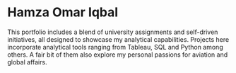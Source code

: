# Hamza Omar Iqbal

This portfolio includes a blend of university assignments and self-driven initiatives, all designed to showcase my analytical capabilities. Projects here incorporate analytical tools ranging from Tableau, SQL and Python among others. A fair bit of them also explore my personal passions for aviation and global affairs. 
